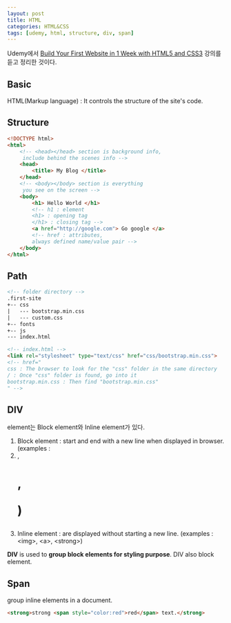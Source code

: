 ```yaml
--- 
layout: post
title: HTML
categories: HTML&CSS
tags: [udemy, html, structure, div, span]
--- 
```


Udemy에서 [Build Your First Website in 1 Week with HTML5 and CSS3](https://www.udemy.com/build-your-first-website-in-1-week/) 강의를 듣고 정리한 것이다.


## Basic
HTML(Markup language) : It controls the structure of the site's code. 

## Structure

```html
<!DOCTYPE html>
<html>
	<!-- <head></head> section is background info,
	 include behind the scenes info -->
	<head>
		<title> My Blog </title>
	</head>
	<!-- <body></body> section is everything
	 you see on the screen -->
	<body>
		<h1> Hello World </h1>
		<!-- h1 : element
		<h1> : opening tag
		</h1> : closing tag -->
		<a href="http://google.com"> Go google </a>
		<!-- href : attributes,
		always defined name/value pair -->
	</body>
</html>
```

## Path

```html
<!-- folder directory -->
.first-site
+-- css
|	--- bootstrap.min.css
|	--- custom.css
+-- fonts
+-- js
--- index.html

<!-- index.html -->
<link rel="stylesheet" type="text/css" href="css/bootstrap.min.css">
<!-- href="
css : The browser to look for the "css" folder in the same directory
/ : Once "css" folder is found, go into it
bootstrap.min.css : Then find "bootstrap.min.css"
" -->
```

## DIV
element는 Block element와 Inline element가 있다.

1. Block element : start and end with a new line when displayed in browser. (examples : <div> <li>, <h1>, <p>)
2. Inline element : are displayed without starting a new line. (examples : &lt;img&gt;, &lt;a&gt;, &lt;strong&gt;)

**DIV** is used to **group block elements for styling purpose**. DIV also block element.

## Span
group inline elements in a document.

```html
<strong>strong <span style="color:red">red</span> text.</strong>
```
